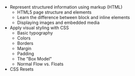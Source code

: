 * Represent structured information using markup (HTML)
  * HTML5 page structure and elements
  * Learn the difference between block and inline elements
  * Displaying images and embedded media
* Apply visual styling with CSS
  * Basic typography
  * Colors
  * Borders
  * Margin
  * Padding
  * The "Box Model"
  * Normal Flow vs. Floats
* CSS Resets 




